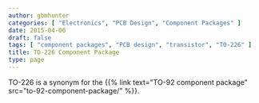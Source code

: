 ```yaml
---
author: gbmhunter
categories: [ "Electronics", "PCB Design", "Component Packages" ]
date: 2015-04-06
draft: false
tags: [ "component packages", "PCB design", "transistor", "TO-226" ]
title: TO-226 Component Package
type: page
---
```


TO-226 is a synonym for the {{% link text="TO-92 component package" src="to-92-component-package/" %}}.
